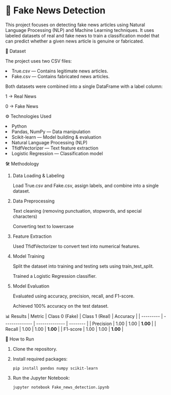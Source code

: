 # 📰 Fake News Detection
This project focuses on detecting fake news articles using Natural Language Processing (NLP) and Machine Learning techniques. It uses labeled datasets of real and fake news to train a classification model that can predict whether a given news article is genuine or fabricated.

📂 Dataset

The project uses two CSV files:

<li>True.csv — Contains legitimate news articles.

<li>Fake.csv — Contains fabricated news articles.

Both datasets were combined into a single DataFrame with a label column:

1 → Real News

0 → Fake News

⚙️ Technologies Used

<li>Python

<li>Pandas, NumPy — Data manipulation

<li>Scikit-learn — Model building & evaluation

<li>Natural Language Processing (NLP)

<li>TfidfVectorizer — Text feature extraction

<li>Logistic Regression — Classification model

🛠️ Methodology

1. Data Loading & Labeling
   
      Load True.csv and Fake.csv, assign labels, and combine into a single dataset.

3. Data Preprocessing

      Text cleaning (removing punctuation, stopwords, and special characters)

      Converting text to lowercase

4. Feature Extraction

      Used TfidfVectorizer to convert text into numerical features.

5. Model Training

      Split the dataset into training and testing sets using train_test_split.

      Trained a Logistic Regression classifier.

6. Model Evaluation

      Evaluated using accuracy, precision, recall, and F1-score.

      Achieved 100% accuracy on the test dataset.

📊 Results
| Metric    | Class 0 (Fake) | Class 1 (Real) | Accuracy |
| --------- | -------------- | -------------- | -------- |
| Precision | 1.00           | 1.00           | **1.00** |
| Recall    | 1.00           | 1.00           | **1.00** |
| F1-score  | 1.00           | 1.00           | **1.00** |

🚀 How to Run

1. Clone the repository.

2. Install required packages:
   
       pip install pandas numpy scikit-learn
   
3. Run the Jupyter Notebook:
   
       jupyter notebook Fake_news_detection.ipynb


